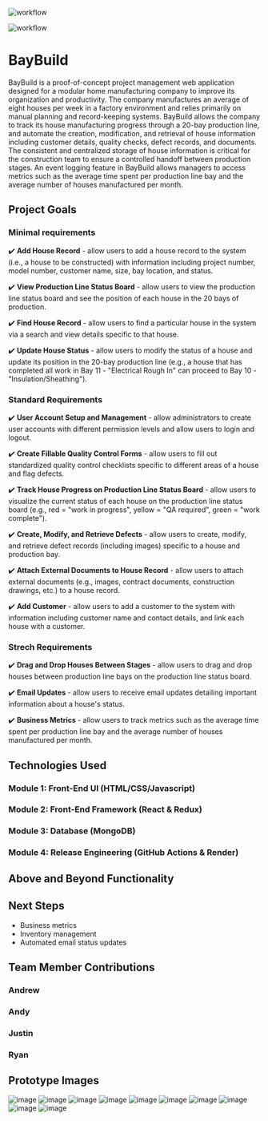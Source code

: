 ![workflow](https://github.com/ubc-cpsc455-2024S/project-16_dev_dynasty/actions/workflows/cicd-backend.yml/badge.svg)

![workflow](https://github.com/ubc-cpsc455-2024S/project-16_dev_dynasty/actions/workflows/cicd-frontend.yml/badge.svg)

# BayBuild

BayBuild is a proof-of-concept project management web application designed for a modular home manufacturing
company to improve its organization and productivity. The company manufactures an average of eight houses per week in a factory
environment and relies primarily on manual planning and record-keeping systems. BayBuild  allows the
company to track its house manufacturing progress through a 20-bay production line, and automate the creation, modification,
and retrieval of house information including customer details, quality checks, defect records, and documents. The consistent and 
centralized storage of house information is critical for the construction team to ensure a controlled handoff between
production stages. An event logging feature in BayBuild allows managers to access metrics such as the average time spent per production 
line bay and the average number of houses manufactured per month.     

## Project Goals

### Minimal requirements

✔️ **Add House Record** - allow users to add a house record to the system (i.e., a house to be constructed) with information
including project number, model number, customer name, size, bay location, and status. 

✔️ **View Production Line Status Board** - allow users to view the production line status board and see the position of
each house in the 20 bays of production.

✔️ **Find House Record** - allow users to find a particular house in the system via a search and view details specific
to that house.

✔️ **Update House Status** - allow users to modify the status of a house and update its position in the 20-bay production 
line (e.g., a house that has completed all work in Bay 11 - "Electrical Rough In" can proceed to Bay 10 - "Insulation/Sheathing").

### Standard Requirements

✔️ **User Account Setup and Management** - allow administrators to create user accounts with different permission levels and
allow users to login and logout. 

✔️ **Create Fillable Quality Control Forms** - allow users to fill out standardized quality control checklists specific to
different areas of a house and flag defects. 

✔️ **Track House Progress on Production Line Status Board** - allow users to visualize the current status of each house on the production line status board (e.g., red = "work in progress", yellow = "QA required",
green = "work complete").

✔️ **Create, Modify, and Retrieve Defects** - allow users to create, modify, and retrieve defect records (including
images) specific to a house and production bay. 

✔️ **Attach External Documents to House Record** - allow users to attach external documents (e.g., images, contract
documents, construction drawings, etc.) to a house record. 

✔️ **Add Customer** - allow users to add a customer to the system  with information including customer name and contact details, and link each house with a
customer.

### Strech Requirements

✔️ **Drag and Drop Houses Between Stages** -  allow users to drag and drop houses between production line bays on the production line status board.

✔️ **Email Updates** - allow users to receive email updates detailing important information about a house's status.

✔️ **Business Metrics** - allow users to track metrics such as the average time spent per production 
line bay and the average number of houses manufactured per month. 

## Technologies Used

### Module 1: Front-End UI (HTML/CSS/Javascript)

### Module 2: Front-End Framework (React & Redux)

### Module 3: Database (MongoDB)

### Module 4: Release Engineering (GitHub Actions & Render)

## Above and Beyond Functionality

## Next Steps

- Business metrics
- Inventory management
- Automated email status updates

## Team Member Contributions

### Andrew

### Andy

### Justin

### Ryan

## Prototype Images

![image](https://github.com/ubc-cpsc455-2024S/project-16_dev_dynasty/assets/62073529/b9d9575b-04bc-42a3-a2b6-9bf81a74fb0d)
![image](https://github.com/ubc-cpsc455-2024S/project-16_dev_dynasty/assets/62073529/0401c1ef-a4f3-45f3-b53e-6e5887913ea9)
![image](https://github.com/ubc-cpsc455-2024S/project-16_dev_dynasty/assets/62073529/622c59d6-bdaa-4f18-b34f-6606eac889ab)
![image](https://github.com/ubc-cpsc455-2024S/project-16_dev_dynasty/assets/62073529/b5a287bc-fe09-4513-8aa3-a2ded5039860)
![image](https://github.com/ubc-cpsc455-2024S/project-16_dev_dynasty/assets/62073529/bd651c65-5fda-4554-a3f6-07e351d3fb1f)
![image](https://github.com/ubc-cpsc455-2024S/project-16_dev_dynasty/assets/62073529/975e489c-8bd3-4c90-a4a1-d4e6ead303e7)
![image](https://github.com/ubc-cpsc455-2024S/project-16_dev_dynasty/assets/62073529/9eeb774b-fa80-42fe-b265-f5206c5d58bb)
![image](https://github.com/ubc-cpsc455-2024S/project-16_dev_dynasty/assets/62073529/f8e03eaf-9638-4932-9052-7646dcd6fe6c)
![image](https://github.com/ubc-cpsc455-2024S/project-16_dev_dynasty/assets/62073529/38717b3d-e95d-494f-b034-bfc8a40581f6)
![image](https://github.com/ubc-cpsc455-2024S/project-16_dev_dynasty/assets/62073529/a7983813-704d-409d-b03c-68d34e87257a)
